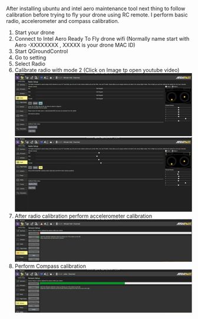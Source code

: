 After installing ubuntu and intel aero maintenance tool next thing to follow calibration before trying to fly your drone using RC remote. 
I perform basic radio, accelerometer and compass calibration.
1)	Start your drone
2)	Connect to Intel Aero Ready To Fly drone wifi (Normally name start with Aero -XXXXXXXX , XXXXX is your drone MAC ID)
3)	Start QGroundControl
4)	Go to setting 
5)	Select Radio 
6)	Calibrate radio with mode 2 (Click on Image tp open youtube video)
[![Click onto image watch video](https://github.com/BhaskarTrivedi/Intel-Aero-Drone/blob/master/Img/CalibrationStart.JPG)](https://www.youtube.com/watch?v=3oq3rXFS1Ro)
![](https://github.com/BhaskarTrivedi/Intel-Aero-Drone/blob/master/Img/CalibrationStart_2.JPG)
7)	After radio calibration perform accelerometer calibration
![](https://github.com/BhaskarTrivedi/Intel-Aero-Drone/blob/master/Img/CalibrationStart_3.JPG)
8)	Perform Compass calibration
![](https://github.com/BhaskarTrivedi/Intel-Aero-Drone/blob/master/Img/CalibrationStart_4.JPG)
